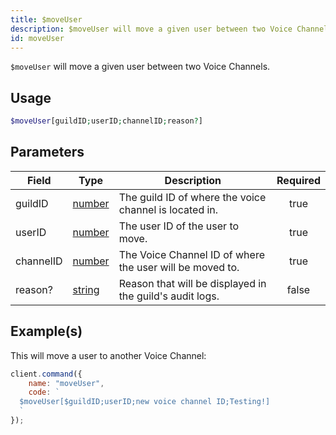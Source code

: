 ```yaml
---
title: $moveUser
description: $moveUser will move a given user between two Voice Channels.
id: moveUser
---
```


`$moveUser` will move a given user between two Voice Channels.

## Usage

```php
$moveUser[guildID;userID;channelID;reason?]
```

## Parameters

| Field     | Type                                                                                              | Description                                              | Required |
| --------- | ------------------------------------------------------------------------------------------------- | -------------------------------------------------------- | :------: |
| guildID   | [number](https://developer.mozilla.org/en-US/docs/Web/JavaScript/Reference/Global_Objects/Number) | The guild ID of where the voice channel is located in.   |   true   |
| userID    | [number](https://developer.mozilla.org/en-US/docs/Web/JavaScript/Reference/Global_Objects/Number) | The user ID of the user to move.                         |   true   |
| channelID | [number](https://developer.mozilla.org/en-US/docs/Web/JavaScript/Reference/Global_Objects/Number) | The Voice Channel ID of where the user will be moved to. |   true   |
| reason?   | [string](https://developer.mozilla.org/en-US/docs/Web/JavaScript/Reference/Global_Objects/String) | Reason that will be displayed in the guild's audit logs. |  false   |

## Example(s)

This will move a user to another Voice Channel:

```javascript
client.command({
    name: "moveUser",
    code: `
  $moveUser[$guildID;userID;new voice channel ID;Testing!]
  `
});
```
